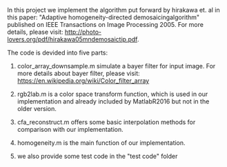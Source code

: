 In this project we implement the algorithm put forward by hirakawa et. al in this paper: "Adaptive homogeneity-directed demosaicingalgorithm" published on IEEE Transactions on Image Processing 2005. For more details, please visit: http://photo-lovers.org/pdf/hirakawa05mndemosaictip.pdf.

The code is devided into five parts:

1. color_array_downsample.m simulate a bayer filter for input image. For more details about bayer filter, please visit: https://en.wikipedia.org/wiki/Color_filter_array

2. rgb2lab.m is a color space transform function, which is used in our implementation and already included by MatlabR2016 but not in the older version.

3. cfa_reconstruct.m offers some basic interpolation methods for comparison with our implementation.

4. homogeneity.m is the main function of our implementation.

5. we also provide some test code in the "test code" folder


